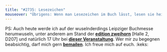 ```yaml
---
title: "#2735: Lesezeichen"
mouseover: "Übrigens: Wenn man Lesezeichen im Buch lässt, lesen sie heimlich weiter."
---
```


PS:
Auch heute werde ich auf der wuselnderdings Leipziger Buchmesse herumwuseln, unter anderem am Stand der <a href="http://www.editionzweihorn.de/"><strong>edition zweihorn</strong></a> [Halle 2,  D207] und natürlich 17 Uhr bei <a href="http://www.leipzig-liest.de/veranstaltungen/3061"><strong>dieser Veranstaltung</strong></a>.
Wer mir zu begegnen beabsichtig, darf mich gern <a href="mailto:fonflatter@gmail.com"><strong>bemailen</strong></a>. 
Ich freue mich auf euch.
:keks:

